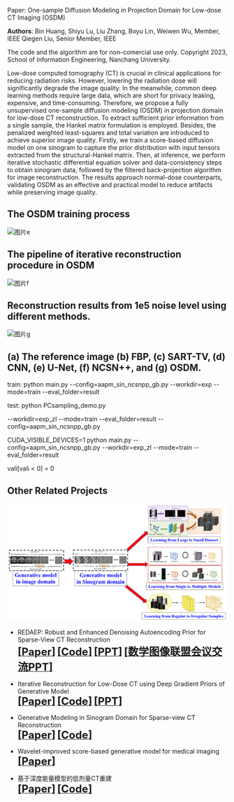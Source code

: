 Paper: One-sample Diffusion Modeling in Projection Domain for Low-dose CT Imaging (OSDM)

**Authors**: Bin Huang, Shiyu Lu, Liu Zhang, Boyu Lin, Weiwen Wu, Member, IEEE Qiegen Liu, Senior Member, IEEE

The code and the algorithm are for non-comercial use only.
Copyright 2023, School of Information Engineering, Nanchang University.

Low-dose computed tomography (CT) is crucial in clinical applications for reducing radiation risks. However, lowering the radiation dose will significantly degrade the image quality. In the meanwhile, common deep learning methods require large data, which are short for privacy leaking, expensive, and time-consuming. Therefore, we propose a fully unsupervised one-sample diffusion modeling (OSDM) in projection domain for low-dose CT reconstruction. To extract sufficient prior information from a single sample, the Hankel matrix formulation is employed. Besides, the penalized weighted least-squares and total variation are introduced to achieve superior image quality. Firstly, we train a score-based diffusion model on one sinogram to capture the prior distribution with input tensors extracted from the structural-Hankel matrix. Then, at inference, we perform iterative stochastic differential equation solver and data-consistency steps to obtain sinogram data, followed by the filtered back-projection algorithm for image reconstruction. The results approach normal-dose counterparts, validating OSDM as an effective and practical model to reduce artifacts while preserving image quality.


## The OSDM training process
![图片e](https://github.com/yqx7150/OSDM/assets/26964726/18d09431-9165-4b65-a76a-7613ff0e69c2)

   
## The pipeline of iterative reconstruction procedure in OSDM
![图片f](https://github.com/yqx7150/OSDM/assets/26964726/2255553f-b9ef-4a16-9a1b-b333d86899b7)


## Reconstruction results from 1e5 noise level using different methods.
![图片g](https://github.com/yqx7150/OSDM/assets/26964726/ae7a4585-0a3e-4646-8df1-406934f0f3d1)
## (a) The reference image (b) FBP, (c) SART-TV, (d) CNN, (e) U-Net, (f) NCSN++, and (g) OSDM.

train:
python main.py --config=aapm_sin_ncsnpp_gb.py --workdir=exp --mode=train --eval_folder=result

test:
python PCsampling_demo.py

--workdir=exp_zl
--mode=train
--eval_folder=result
--config=aapm_sin_ncsnpp_gb.py

CUDA_VISIBLE_DEVICES=1 python main.py --config=aapm_sin_ncsnpp_gb.py --workdir=exp_zl --mode=train --eval_folder=result


vali[vali < 0] = 0


## Other Related Projects  
<div align="center"><img src="https://github.com/yqx7150/OSDM/blob/main/All-CT.png" >  </div>   
    
  * REDAEP: Robust and Enhanced Denoising Autoencoding Prior for Sparse-View CT Reconstruction  
[<font size=5>**[Paper]**</font>](https://ieeexplore.ieee.org/document/9076295)   [<font size=5>**[Code]**</font>](https://github.com/yqx7150/REDAEP)   [<font size=5>**[PPT]**</font>](https://github.com/yqx7150/HGGDP/tree/master/Slide)  [<font size=5>**[数学图像联盟会议交流PPT]**</font>](https://github.com/yqx7150/EDAEPRec/tree/master/Slide)

  * Iterative Reconstruction for Low-Dose CT using Deep Gradient Priors of Generative Model  
[<font size=5>**[Paper]**</font>](https://ieeexplore.ieee.org/abstract/document/9703672)   [<font size=5>**[Code]**</font>](https://github.com/yqx7150/EASEL)   [<font size=5>**[PPT]**</font>](https://github.com/yqx7150/HGGDP/tree/master/Slide)
   
  * Generative Modeling in Sinogram Domain for Sparse-view CT Reconstruction      
[<font size=5>**[Paper]**</font>](https://ieeexplore.ieee.org/document/10233041)   [<font size=5>**[Code]**</font>](https://github.com/yqx7150/GMSD)

  * Wavelet-improved score-based generative model for medical imaging  
[<font size=5>**[Paper]**</font>](https://ieeexplore.ieee.org/abstract/document/10288274)       
       
  * 基于深度能量模型的低剂量CT重建  
[<font size=5>**[Paper]**</font>](http://cttacn.org.cn/cn/article/doi/10.15953/j.ctta.2021.077)   [<font size=5>**[Code]**</font>](https://github.com/yqx7150/EBM-LDCT)  
